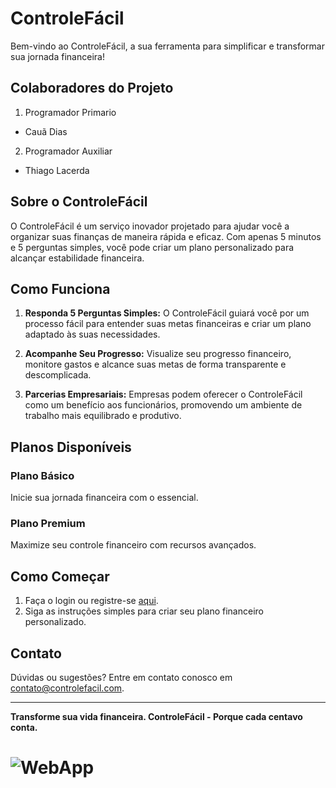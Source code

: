 # ControleFácil

Bem-vindo ao ControleFácil, a sua ferramenta para simplificar e transformar sua jornada financeira!

## Colaboradores do Projeto

1. Programador Primario
- Cauã Dias

2. Programador Auxiliar
- Thiago Lacerda

## Sobre o ControleFácil

O ControleFácil é um serviço inovador projetado para ajudar você a organizar suas finanças de maneira rápida e eficaz. Com apenas 5 minutos e 5 perguntas simples, você pode criar um plano personalizado para alcançar estabilidade financeira.

## Como Funciona

1. **Responda 5 Perguntas Simples:** O ControleFácil guiará você por um processo fácil para entender suas metas financeiras e criar um plano adaptado às suas necessidades.

2. **Acompanhe Seu Progresso:** Visualize seu progresso financeiro, monitore gastos e alcance suas metas de forma transparente e descomplicada.

3. **Parcerias Empresariais:** Empresas podem oferecer o ControleFácil como um benefício aos funcionários, promovendo um ambiente de trabalho mais equilibrado e produtivo.

## Planos Disponíveis

### Plano Básico
Inicie sua jornada financeira com o essencial.

### Plano Premium
Maximize seu controle financeiro com recursos avançados.

## Como Começar

1. Faça o login ou registre-se [aqui](#).
2. Siga as instruções simples para criar seu plano financeiro personalizado.

## Contato

Dúvidas ou sugestões? Entre em contato conosco em [contato@controlefacil.com](mailto:contato@controlefacil.com).

---

**Transforme sua vida financeira. ControleFácil - Porque cada centavo conta.**

# ![WebApp](https://i.imgur.com/2YtrFBd.png)
